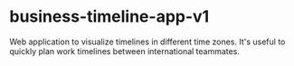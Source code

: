 # business-timeline-app-v1
Web application to visualize timelines in different time zones. It's useful to quickly plan work timelines between international teammates.
